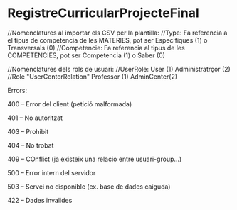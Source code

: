 # RegistreCurricularProjecteFinal
//Nomenclatures al importar els CSV per la plantilla:
//Type: Fa referencia a el tipus de competencia de les MATERIES, pot ser Especifiques (1) o Transversals (0)
//Competencie: Fa referencia al tipus de les COMPETENCIES, pot ser Competencia (1) o Saber (0) 

//Nomenclatures dels rols de usuari:
//UserRole: User (1) Administratrçor (2)
//Role "UserCenterRelation" Professor (1) AdminCenter(2)



Errors:

400 – Error del client (petició malformada)

401 – No autoritzat

403 – Prohibit

404 – No trobat

409 – COnflict (ja existeix una relacio entre usuari-group...)

500 – Error intern del servidor

503 – Servei no disponible (ex. base de dades caiguda)

422 – Dades invalides